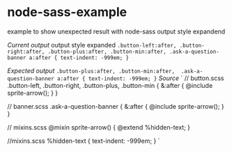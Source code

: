 # node-sass-example
example to show unexpected result with node-sass output style expandend

*Current output*
output style expanded
`
.button-left:after,
.button-right:after,
.button-plus:after,
.button-min:after, .ask-a-question-banner a:after {
  text-indent: -999em;
}
`

*Expected output*
`
.button-plus:after,
.button-min:after, 
.ask-a-question-banner a:after {
  text-indent: -999em;
}
`
*Source*
`
// button.scss
.button-left,
.button-right,
.button-plus,
.button-min {
    &:after {
        @include sprite-arrow();
    }
}

// banner.scss
.ask-a-question-banner {
    &:after {
        @include sprite-arrow();
    }
}

// mixins.scss
 @mixin sprite-arrow() {
 	@extend %hidden-text;
 }
 
 //mixins.scss 
  %hidden-text {
 	text-indent: -999em;
 }
 `
